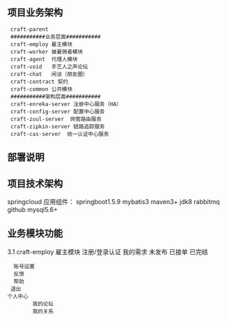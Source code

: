 ## 项目业务架构
     craft-parent
     ###########业务层面###########
	 craft-employ 雇主模块
	 craft-worker 被雇佣者模块
	 craft-agent  代理人模块
	 craft-void   手艺人之声论坛
	 craft-chat   闲谈（朋友圈）
	 craft-contract 契约
	 craft-common 公共模块
	 ###########架构层面###########
	 craft-enreka-server 注册中心服务（HA）
	 craft-config-server 配置中心服务
	 craft-zuul-server  网管路由服务
	 craft-zipkin-server 链路追踪服务
     craft-cas-server  统一认证中心服务
## 部署说明

     
## 项目技术架构
   springcloud 
       应用组件：
    springboot1.5.9
    mybatis3
    maven3+
    jdk8
    rabbitmq
    github
    mysql5.6+
## 业务模块功能
  3.1 craft-employ 雇主模块
      注册/登录认证
      我的需求
             未发布
             已接单
             已完结
     
      账号设置
      反馈
      帮助
     退出  
    个人中心
            我的论坛
            我的关系